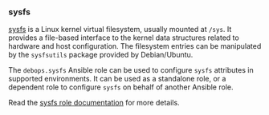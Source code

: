 ### sysfs

[sysfs](https://en.wikipedia.org/wiki/Sysfs) is a Linux kernel virtual
filesystem, usually mounted at `/sys`. It provides a file-based
interface to the kernel data structures related to hardware and host
configuration. The filesystem entries can be manipulated by the
`sysfsutils` package provided by Debian/Ubuntu.

The `debops.sysfs` Ansible role can be used to configure `sysfs`
attributes in supported environments. It can be used as a standalone
role, or a dependent role to configure `sysfs` on behalf of another
Ansible role.

Read the [sysfs role documentation](https://docs.debops.org/en/stable-3.2/ansible/roles/sysfs/) for more details.
